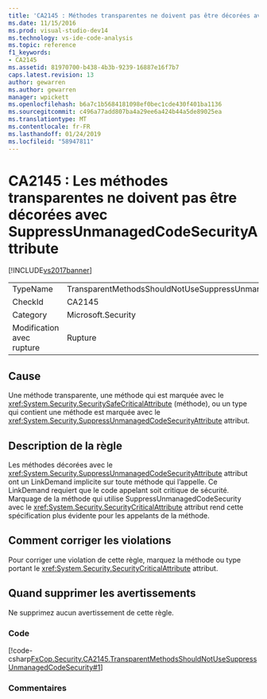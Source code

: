```yaml
---
title: 'CA2145 : Méthodes transparentes ne doivent pas être décorées avec SuppressUnmanagedCodeSecurityAttribute | Microsoft Docs'
ms.date: 11/15/2016
ms.prod: visual-studio-dev14
ms.technology: vs-ide-code-analysis
ms.topic: reference
f1_keywords:
- CA2145
ms.assetid: 81970700-b438-4b3b-9239-16887e16f7b7
caps.latest.revision: 13
author: gewarren
ms.author: gewarren
manager: wpickett
ms.openlocfilehash: b6a7c1b5684181098ef0bec1cde430f401ba1136
ms.sourcegitcommit: c496a77add807ba4a29ee6a424b44a5de89025ea
ms.translationtype: MT
ms.contentlocale: fr-FR
ms.lasthandoff: 01/24/2019
ms.locfileid: "58947811"
---
```

# <a name="ca2145-transparent-methods-should-not-be-decorated-with-the-suppressunmanagedcodesecurityattribute"></a>CA2145 : Les méthodes transparentes ne doivent pas être décorées avec SuppressUnmanagedCodeSecurityAttribute
[!INCLUDE[vs2017banner](../includes/vs2017banner.md)]

|||
|-|-|
|TypeName|TransparentMethodsShouldNotUseSuppressUnmanagedCodeSecurity|
|CheckId|CA2145|
|Category|Microsoft.Security|
|Modification avec rupture|Rupture|

## <a name="cause"></a>Cause
 Une méthode transparente, une méthode qui est marquée avec le <xref:System.Security.SecuritySafeCriticalAttribute> (méthode), ou un type qui contient une méthode est marquée avec le <xref:System.Security.SuppressUnmanagedCodeSecurityAttribute> attribut.

## <a name="rule-description"></a>Description de la règle
 Les méthodes décorées avec le <xref:System.Security.SuppressUnmanagedCodeSecurityAttribute> attribut ont un LinkDemand implicite sur toute méthode qui l’appelle. Ce LinkDemand requiert que le code appelant soit critique de sécurité. Marquage de la méthode qui utilise SuppressUnmanagedCodeSecurity avec le <xref:System.Security.SecurityCriticalAttribute> attribut rend cette spécification plus évidente pour les appelants de la méthode.

## <a name="how-to-fix-violations"></a>Comment corriger les violations
 Pour corriger une violation de cette règle, marquez la méthode ou type portant le <xref:System.Security.SecurityCriticalAttribute> attribut.

## <a name="when-to-suppress-warnings"></a>Quand supprimer les avertissements
 Ne supprimez aucun avertissement de cette règle.

### <a name="code"></a>Code
 [!code-csharp[FxCop.Security.CA2145.TransparentMethodsShouldNotUseSuppressUnmanagedCodeSecurity#1](../snippets/csharp/VS_Snippets_CodeAnalysis/fxcop.security.ca2145.transparentmethodsshouldnotusesuppressunmanagedcodesecurity/cs/ca2145.cs#1)]

### <a name="comments"></a>Commentaires
